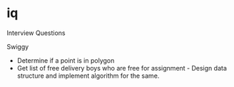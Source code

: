# iq
Interview Questions

Swiggy
* Determine if a point is in polygon
* Get list of free delivery boys who are free for assignment - Design data structure and implement algorithm for the same.

